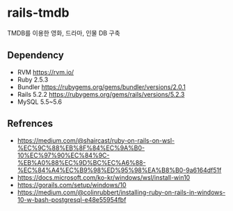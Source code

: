 # rails-tmdb
TMDB를 이용한 영화, 드라마, 인물 DB 구축

## Dependency
+ RVM https://rvm.io/
+ Ruby 2.5.3 
+ Bundler https://rubygems.org/gems/bundler/versions/2.0.1
+ Rails 5.2.2 https://rubygems.org/gems/rails/versions/5.2.3
+ MySQL 5.5~5.6

## Refrences
+ https://medium.com/@shaircast/ruby-on-rails-on-wsl-%EC%9C%88%EB%8F%84%EC%9A%B0-10%EC%97%90%EC%84%9C-%EB%A0%88%EC%9D%BC%EC%A6%88-%EC%84%A4%EC%B9%98%ED%95%98%EA%B8%B0-9a6164df51f
+ https://docs.microsoft.com/ko-kr/windows/wsl/install-win10
+ https://gorails.com/setup/windows/10
+ https://medium.com/@colinrubbert/installing-ruby-on-rails-in-windows-10-w-bash-postgresql-e48e55954fbf
